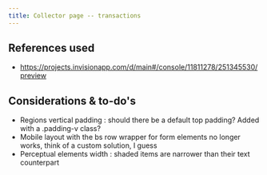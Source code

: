 ```yaml
---
title: Collector page -- transactions
---
```


## References used

* https://projects.invisionapp.com/d/main#/console/11811278/251345530/preview

## Considerations & to-do's

* Regions vertical padding : should there be a default top padding? Added with a .padding-v class?
* Mobile layout with the bs row wrapper for form elements no longer works, think of a custom solution, I guess
* Perceptual elements width : shaded items are narrower than their text counterpart
